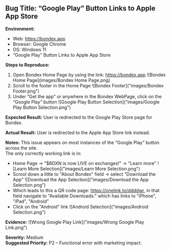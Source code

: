 ## Bug Title: “Google Play” Button Links to Apple App Store

**Environment:**
- Web: https://bondex.app
- Browser: Google Chrome
- OS: Windows 11
- “Google Play” Button Links to Apple App Store

**Steps to Reproduce:**
1. Open Bondex Home Page by using the link: https://bondex.app
![Bondex Home Page](images/Bondex Home Page.png)
2. Scroll to the footer in the Home Page
![Bondex Footer]("images/Bondex Footer.png")
3. Under “Get the app” or anywhere in the Bondex WebPage, click on the “Google Play” button
![Google Play Button Selection]("images/Google Play Button Selection.png")

**Expected Result:**
User is redirected to the Google Play Store page for Bondex.

**Actual Result:**
User is redirected to the Apple App Store link instead.

**Notes:**
This issue appears on most instances of the “Google Play” button across the site.  
The only correctly working link is in:
- Home Page → "$BDXN is now LIVE on exchanges!" → "Learn more"
![Learn More Selection]("images/Learn More Selection.png")
- Scrool down a little to "About Bondex" field → select "Download the App" 
![Download the App Selection]("images/Download the App Selection.png")
- Which leads to this a QR code page: https://onelink.to/ddddwr, in that field navigate to "Available Downloads:" which has links to "iPhone", "iPad", "Android"
- Click on the "Android" link
![Android Selection]("images/Android Selection.png")

**Evidence:**
![Wrong Google Play Link]("images/Wrong Google Play Link.png")

**Severity:** Medium  
**Suggested Priority:** P2 – Functional error with marketing impact.

